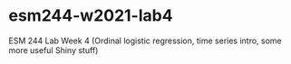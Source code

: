 # esm244-w2021-lab4
ESM 244 Lab Week 4 (Ordinal logistic regression, time series intro, some more useful Shiny stuff)
